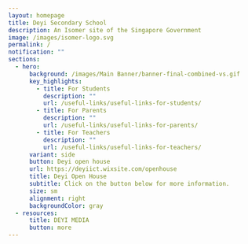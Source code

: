 ```yaml
---
layout: homepage
title: Deyi Secondary School
description: An Isomer site of the Singapore Government
image: /images/isomer-logo.svg
permalink: /
notification: ""
sections:
  - hero:
      background: /images/Main Banner/banner-final-combined-vs.gif
      key_highlights:
        - title: For Students
          description: ""
          url: /useful-links/useful-links-for-students/
        - title: For Parents
          description: ""
          url: /useful-links/useful-links-for-parents/
        - title: For Teachers
          description: ""
          url: /useful-links/useful-links-for-teachers/
      variant: side
      button: Deyi open house
      url: https://deyiict.wixsite.com/openhouse
      title: Deyi Open House
      subtitle: Click on the button below for more information.
      size: sm
      alignment: right
      backgroundColor: gray
  - resources:
      title: DEYI MEDIA
      button: more
---
```

